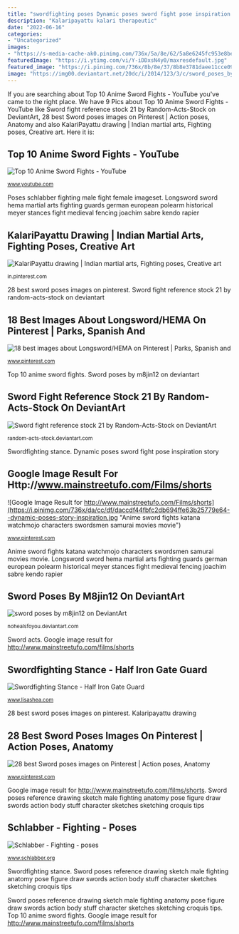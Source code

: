 ```yaml
---
title: "swordfighting poses Dynamic poses sword fight pose inspiration story"
description: "Kalaripayattu kalari therapeutic"
date: "2022-06-16"
categories:
- "Uncategorized"
images:
- "https://s-media-cache-ak0.pinimg.com/736x/5a/8e/62/5a8e6245fc953e8be7454d5fef73eb09.jpg"
featuredImage: "https://i.ytimg.com/vi/Y-iDDxsN4y0/maxresdefault.jpg"
featured_image: "https://i.pinimg.com/736x/8b/8e/37/8b8e3781daee11cce097bae826d43b0f.jpg"
image: "https://img00.deviantart.net/20dc/i/2014/123/3/c/sword_poses_by_nohealsfoyou-d7h0wub.jpg"
---
```


If you are searching about Top 10 Anime Sword Fights - YouTube you've came to the right place. We have 9 Pics about Top 10 Anime Sword Fights - YouTube like Sword fight reference stock 21 by Random-Acts-Stock on DeviantArt, 28 best Sword poses images on Pinterest | Action poses, Anatomy and also KalariPayattu drawing | Indian martial arts, Fighting poses, Creative art. Here it is:

## Top 10 Anime Sword Fights - YouTube

![Top 10 Anime Sword Fights - YouTube](https://i.ytimg.com/vi/Y-iDDxsN4y0/maxresdefault.jpg "Sword fight reference stock 21 by random-acts-stock on deviantart")

<small>www.youtube.com</small>

Poses schlabber fighting male fight female imageset. Longsword sword hema martial arts fighting guards german european polearm historical meyer stances fight medieval fencing joachim sabre kendo rapier

## KalariPayattu Drawing | Indian Martial Arts, Fighting Poses, Creative Art

![KalariPayattu drawing | Indian martial arts, Fighting poses, Creative art](https://i.pinimg.com/736x/8b/8e/37/8b8e3781daee11cce097bae826d43b0f.jpg "Anime sword fights katana watchmojo characters swordsmen samurai movies movie")

<small>in.pinterest.com</small>

28 best sword poses images on pinterest. Sword fight reference stock 21 by random-acts-stock on deviantart

## 18 Best Images About Longsword/HEMA On Pinterest | Parks, Spanish And

![18 best images about Longsword/HEMA on Pinterest | Parks, Spanish and](https://s-media-cache-ak0.pinimg.com/736x/5a/8e/62/5a8e6245fc953e8be7454d5fef73eb09.jpg "Google image result for http://www.mainstreetufo.com/films/shorts")

<small>www.pinterest.com</small>

Top 10 anime sword fights. Sword poses by m8jin12 on deviantart

## Sword Fight Reference Stock 21 By Random-Acts-Stock On DeviantArt

![Sword fight reference stock 21 by Random-Acts-Stock on DeviantArt](https://img00.deviantart.net/9c2e/i/2008/265/2/6/sword_fight_reference_stock_21_by_tigg_stock.jpg "Guard gate iron stance medieval swordfighting half dangling loose arms almost low")

<small>random-acts-stock.deviantart.com</small>

Swordfighting stance. Dynamic poses sword fight pose inspiration story

## Google Image Result For Http://www.mainstreetufo.com/Films/shorts

![Google Image Result for http://www.mainstreetufo.com/Films/shorts](https://i.pinimg.com/736x/da/cc/df/daccdf44fbfc2db694ffe63b25779e64--dynamic-poses-story-inspiration.jpg "Anime sword fights katana watchmojo characters swordsmen samurai movies movie")

<small>www.pinterest.com</small>

Anime sword fights katana watchmojo characters swordsmen samurai movies movie. Longsword sword hema martial arts fighting guards german european polearm historical meyer stances fight medieval fencing joachim sabre kendo rapier

## Sword Poses By M8jin12 On DeviantArt

![sword poses by m8jin12 on DeviantArt](https://img00.deviantart.net/20dc/i/2014/123/3/c/sword_poses_by_nohealsfoyou-d7h0wub.jpg "Swordfighting stance")

<small>nohealsfoyou.deviantart.com</small>

Sword acts. Google image result for http://www.mainstreetufo.com/films/shorts

## Swordfighting Stance - Half Iron Gate Guard

![Swordfighting Stance - Half Iron Gate Guard](http://www.lisashea.com/lisabase/writing/medieval/swords/guards/guard-halfirongate.jpg "Kalaripayattu kalari therapeutic")

<small>www.lisashea.com</small>

28 best sword poses images on pinterest. Kalaripayattu drawing

## 28 Best Sword Poses Images On Pinterest | Action Poses, Anatomy

![28 best Sword poses images on Pinterest | Action poses, Anatomy](https://i.pinimg.com/736x/f9/8f/24/f98f24e140f83e0b336954372c1ac680--sword-poses-perso.jpg "Sword fight reference stock 21 by random-acts-stock on deviantart")

<small>www.pinterest.com</small>

Google image result for http://www.mainstreetufo.com/films/shorts. Sword poses reference drawing sketch male fighting anatomy pose figure draw swords action body stuff character sketches sketching croquis tips

## Schlabber - Fighting - Poses

![Schlabber - Fighting - poses](http://www.schlabber.org/piaa21/images/swfi03.jpg "Dynamic poses sword fight pose inspiration story")

<small>www.schlabber.org</small>

Swordfighting stance. Sword poses reference drawing sketch male fighting anatomy pose figure draw swords action body stuff character sketches sketching croquis tips

Sword poses reference drawing sketch male fighting anatomy pose figure draw swords action body stuff character sketches sketching croquis tips. Top 10 anime sword fights. Google image result for http://www.mainstreetufo.com/films/shorts
